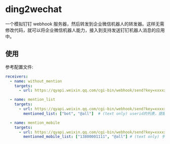 # ding2wechat

一个模拟钉钉 webhook 服务器，然后转发到企业微信机器人的转发器。这样无需修改代码，就可以将企业微信机器人能力，接入到支持发送钉钉机器人消息的应用中。

## 使用

参考配置文件:

```yaml
receivers:
  - name: without_mention
    targets:
      - url: https://qyapi.weixin.qq.com/cgi-bin/webhook/send?key=xxxxxxxx-xxxx-xxxx-xxxx-xxxxxxxxxxxx

  - name: mention_list
    targets:
      - url: https://qyapi.weixin.qq.com/cgi-bin/webhook/send?key=xxxxxxxx-xxxx-xxxx-xxxx-xxxxxxxxxxxx
        mentioned_list: ["bot", "@all"]  # (text only) userid的列表，提醒群中的指定成员(@某个成员)，@all表示提醒所有人，如果开发者获取不到userid，可以使用mentioned_mobile_list

  - name: mention_mobile
    targets:
      - url: https://qyapi.weixin.qq.com/cgi-bin/webhook/send?key=xxxxxxxx-xxxx-xxxx-xxxx-xxxxxxxxxxxx
        mentioned_mobile_list: ["13800001111", "@all"] # (text only) 手机号列表，提醒手机号对应的群成员(@某个成员)，@all表示提醒所有人
```

